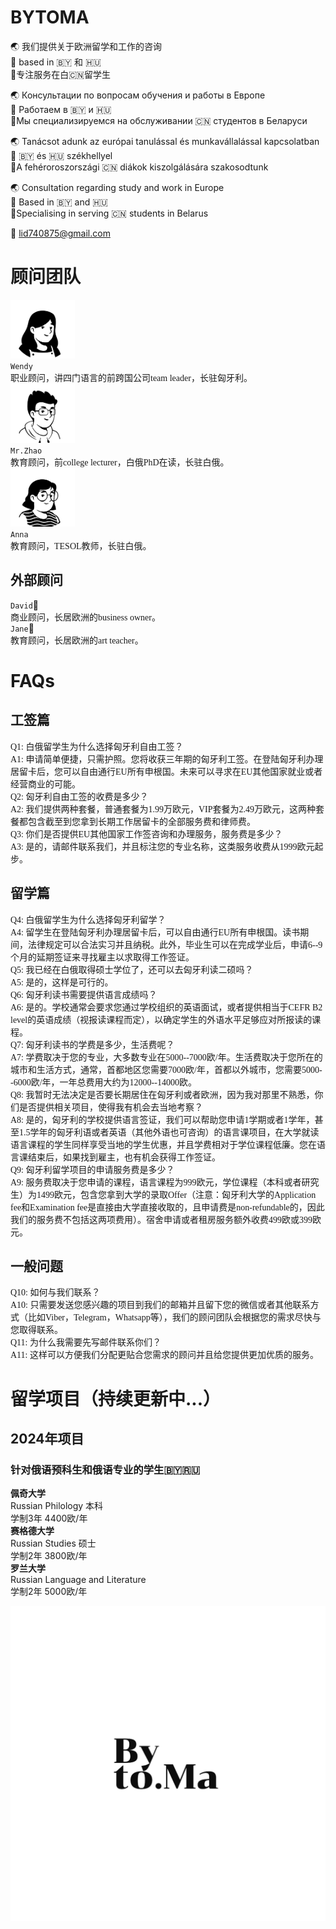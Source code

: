 # BYTOMA

:earth_asia: 我们提供关于欧洲留学和工作的咨询 <br>
:pushpin: based in :belarus: 和 :hungary: <br>
:dart:专注服务在白🇨🇳留学生 <br>

:earth_asia: Консультации по вопросам обучения и работы в Европе <br>
:pushpin: Работаем в :belarus: и :hungary: <br>
:dart:Мы специализируемся на обслуживании 🇨🇳 студентов в Беларуси <br>

:earth_asia: Tanácsot adunk az európai tanulással és munkavállalással kapcsolatban <br>
:pushpin: :belarus: és :hungary: székhellyel <br>
:dart:A fehéroroszországi 🇨🇳 diákok kiszolgálására szakosodtunk <br>

:earth_asia: Consultation regarding study and work in Europe <br>
:pushpin: Based in :belarus: and :hungary: <br>
:dart:Specialising in serving 🇨🇳 students in Belarus <br>

:e-mail: lid740875@gmail.com <br>

# 顾问团队

<img src="430626297551463.png?raw=true"  style="zoom: 22%;" /><br> `Wendy`<br>
<font face='KaiTi'>职业顾问，讲四门语言的前跨国公司team leader，长驻匈牙利。</font><br>
<img src="597343284284449.png?raw=true"  style="zoom: 22%;" /><br> `Mr.Zhao`<br>
<font face='KaiTi'>教育顾问，前college lecturer，白俄PhD在读，长驻白俄。</font><br>
<img src="342385279770680.png?raw=true"  style="zoom: 22%;" /><br> `Anna`<br>
<font face='KaiTi'>教育顾问，TESOL教师，长驻白俄。</font><br>
 
## 外部顾问

`David`👨 <br>
<font face='KaiTi'>商业顾问，长居欧洲的business owner。</font><br>
`Jane`👩 <br>
<font face='KaiTi'>教育顾问，长居欧洲的art teacher。</font><br>

# FAQs

## 工签篇

<font face='KaiTi'>Q1: 白俄留学生为什么选择匈牙利自由工签？</font><br>
<font face='KaiTi'>A1: 申请简单便捷，只需护照。您将收获三年期的匈牙利工签。在登陆匈牙利办理居留卡后，您可以自由通行EU所有申根国。未来可以寻求在EU其他国家就业或者经营商业的可能。</font><br>
<font face='KaiTi'>Q2: 匈牙利自由工签的收费是多少？</font><br>
<font face='KaiTi'>A2: 我们提供两种套餐，普通套餐为1.99万欧元，VIP套餐为2.49万欧元，这两种套餐都包含截至到您拿到长期工作居留卡的全部服务费和律师费。</font><br>
<font face='KaiTi'>Q3: 你们是否提供EU其他国家工作签咨询和办理服务，服务费是多少？</font><br>
<font face='KaiTi'>A3: 是的，请邮件联系我们，并且标注您的专业名称，这类服务收费从1999欧元起步。</font><br>

## 留学篇

<font face='KaiTi'>Q4: 白俄留学生为什么选择匈牙利留学？</font><br>
<font face='KaiTi'>A4: 留学生在登陆匈牙利办理居留卡后，可以自由通行EU所有申根国。读书期间，法律规定可以合法实习并且纳税。此外，毕业生可以在完成学业后，申请6--9个月的延期签证来寻找雇主以求取得工作签证。</font><br>
<font face='KaiTi'>Q5: 我已经在白俄取得硕士学位了，还可以去匈牙利读二硕吗？</font><br>
<font face='KaiTi'>A5: 是的，这样是可行的。</font><br>
<font face='KaiTi'>Q6: 匈牙利读书需要提供语言成绩吗？</font><br>
<font face='KaiTi'>A6: 是的。学校通常会要求您通过学校组织的英语面试，或者提供相当于CEFR B2 level的英语成绩（视报读课程而定），以确定学生的外语水平足够应对所报读的课程。</font><br>
<font face='KaiTi'>Q7: 匈牙利读书的学费是多少，生活费呢？</font><br>
<font face='KaiTi'>A7: 学费取决于您的专业，大多数专业在5000--7000欧/年。生活费取决于您所在的城市和生活方式，通常，首都地区您需要7000欧/年，首都以外城市，您需要5000--6000欧/年，一年总费用大约为12000--14000欧。</font><br>
<font face='KaiTi'>Q8: 我暂时无法决定是否要长期居住在匈牙利或者欧洲，因为我对那里不熟悉，你们是否提供相关项目，使得我有机会去当地考察？</font><br>
<font face='KaiTi'>A8: 是的，匈牙利的学校提供语言签证，我们可以帮助您申请1学期或者1学年，甚至1.5学年的匈牙利语或者英语（其他外语也可咨询）的语言课项目，在大学就读语言课程的学生同样享受当地的学生优惠，并且学费相对于学位课程低廉。您在语言课结束后，如果找到雇主，也有机会获得工作签证。</font><br>
<font face='KaiTi'>Q9: 匈牙利留学项目的申请服务费是多少？</font><br>
<font face='KaiTi'>A9: 服务费取决于您申请的课程，语言课程为999欧元，学位课程（本科或者研究生）为1499欧元，包含您拿到大学的录取Offer（注意：匈牙利大学的Application fee和Examination fee是直接由大学直接收取的，且申请费是non-refundable的，因此我们的服务费不包括这两项费用）。宿舍申请或者租房服务额外收费499欧或399欧元。</font><br>

## 一般问题

<font face='KaiTi'>Q10: 如何与我们联系？</font><br>
<font face='KaiTi'>A10: 只需要发送您感兴趣的项目到我们的邮箱并且留下您的微信或者其他联系方式（比如Viber，Telegram，Whatsapp等），我们的顾问团队会根据您的需求尽快与您取得联系。</font><br>
<font face='KaiTi'>Q11: 为什么我需要先写邮件联系你们？</font><br>
<font face='KaiTi'>A11: 这样可以方便我们分配更贴合您需求的顾问并且给您提供更加优质的服务。</font><br>

# 留学项目（持续更新中...）

## 2024年项目

### 针对俄语预科生和俄语专业的学生:belarus:🇷🇺

**佩奇大学** <br>
Russian Philology 本科 <br>
学制3年 4400欧/年 <br>
**赛格德大学** <br>
Russian Studies 硕士 <br>
学制2年 3800欧/年 <br>
**罗兰大学** <br>
Russian Language and Literature <br>
学制2年 5000欧/年 <br>

![](https://github.com/bytoma/bytoma.github.io/blob/main/logo.png?raw=true)
